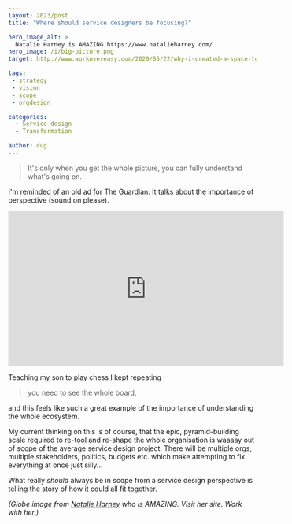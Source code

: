 ```yaml
---
layout: 2023/post
title: "Where should service designers be focusing?"

hero_image_alt: >
  Natalie Harney is AMAZING https://www.natalieharney.com/
hero_image: /i/big-picture.png
target: http://www.workovereasy.com/2020/05/22/why-i-created-a-space-to-imagine-the-future/

tags:
 - strategy
 - vision
 - scope
 - orgdesign

categories:
  - Service design
  - Transformation

author: dug
---
```


> It's only when you get the whole picture, 
> you can fully understand what's going on.


I'm reminded of an old ad for The Guardian. It talks about the importance of perspective (sound on please).

<iframe width="560" height="315" src="https://www.youtube.com/embed/E3h-T3KQNxU" frameborder="0" allow="accelerometer; autoplay; encrypted-media; gyroscope; picture-in-picture" allowfullscreen></iframe>

Teaching my son to play chess I kept repeating 

> you need to see the whole board,

and this feels like such a great example of the importance of understanding the whole ecosystem.

My current thinking on this is of course, that the epic, pyramid-building scale required to re-tool and re-shape the whole organisation is waaaay out of scope of the average service design project. There will be multiple orgs, multiple stakeholders, politics, budgets etc. which make attempting to fix everything at once just silly...

What really *should* always be in scope from a service design perspective is telling the story of how it could all fit together.

_(Globe image from [Natalie Harney](https://www.natalieharney.com/) who is AMAZING. Visit her site. Work with her.)_
